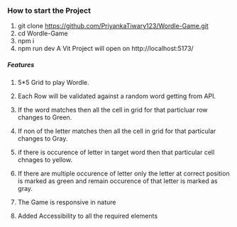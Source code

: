 ### How to start the Project 

1. git clone https://github.com/PriyankaTiwary123/Wordle-Game.git
2. cd Wordle-Game
3. npm i
4. npm run dev 
A Vit Project will open on  http://localhost:5173/


##### Features
1. 5*5 Grid to play Wordle.
2. Each Row will be validated against a random word getting from API.
3. If the word matches then all the cell in grid for that particluar row changes to Green.
4. If non of the letter matches then all the cell in grid for that particular changes to Gray.
5. if there is occurence of letter in target word then that particular cell chnages to yellow.
6. If there are multiple occurence of letter only the letter at correct position is marked as green and remain occurence of that letter is marked as gray.

7. The Game is responsive in nature
8.  Added Accessibility to all the required elements

